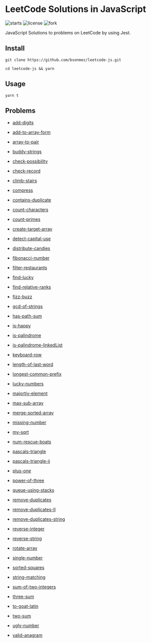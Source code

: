 # LeetCode Solutions in JavaScript

![starts](https://img.shields.io/github/stars/bsonmez/leetcode-js)
![license](https://img.shields.io/github/license/bsonmez/leetcode-js)
![fork](https://img.shields.io/github/forks/bsonmez/leetcode-js)

JavaScript Solutions to problems on LeetCode by using Jest.

## Install

```
git clone https://github.com/bsonmez/leetcode-js.git

cd leetcode-js && yarn
```

## Usage

```
yarn t
```

## Problems

- [add-digits](https://github.com/bsonmez/leetcode-js/tree/master/src/add-digits)

- [add-to-array-form](https://github.com/bsonmez/leetcode-js/tree/master/src/add-to-array-form)

- [array-to-pair](https://github.com/bsonmez/leetcode-js/tree/master/src/array-to-pair)

- [buddy-strings](https://github.com/bsonmez/leetcode-js/tree/master/src/buddy-strings)

- [check-possibility](https://github.com/bsonmez/leetcode-js/tree/master/src/check-possibility)

- [check-record](https://github.com/bsonmez/leetcode-js/tree/master/src/check-record)

- [climb-stairs](https://github.com/bsonmez/leetcode-js/tree/master/src/climb-stairs)

- [compress](https://github.com/bsonmez/leetcode-js/tree/master/src/compress)

- [contains-duplicate](https://github.com/bsonmez/leetcode-js/tree/master/src/contains-duplicate)

- [count-characters](https://github.com/bsonmez/leetcode-js/tree/master/src/count-characters)

- [count-primes](https://github.com/bsonmez/leetcode-js/tree/master/src/count-primes)

- [create-target-array](https://github.com/bsonmez/leetcode-js/tree/master/src/create-target-array)

- [detect-capital-use](https://github.com/bsonmez/leetcode-js/tree/master/src/detect-capital-use)

- [distribute-candies](https://github.com/bsonmez/leetcode-js/tree/master/src/distribute-candies)

- [fibonacci-number](https://github.com/bsonmez/leetcode-js/tree/master/src/fibonacci-number)

- [filter-restaurants](https://github.com/bsonmez/leetcode-js/tree/master/src/filter-restaurants)

- [find-lucky](https://github.com/bsonmez/leetcode-js/tree/master/src/find-lucky)

- [find-relative-ranks](https://github.com/bsonmez/leetcode-js/tree/master/src/find-relative-ranks)

- [fizz-buzz](https://github.com/bsonmez/leetcode-js/tree/master/src/fizz-buzz)

- [gcd-of-strings](https://github.com/bsonmez/leetcode-js/tree/master/src/gcd-of-strings)

- [has-path-sum](https://github.com/bsonmez/leetcode-js/tree/master/src/has-path-sum)

- [is-happy](https://github.com/bsonmez/leetcode-js/tree/master/src/is-happy)

- [is-palindrome](https://github.com/bsonmez/leetcode-js/tree/master/src/is-palindrome)

- [is-palindrome-linkedList](https://github.com/bsonmez/leetcode-js/tree/master/src/is-palindrome-linkedList)

- [keyboard-row](https://github.com/bsonmez/leetcode-js/tree/master/src/keyboard-row)

- [length-of-last-word](https://github.com/bsonmez/leetcode-js/tree/master/src/length-of-last-word)

- [longest-common-prefix](https://github.com/bsonmez/leetcode-js/tree/master/src/longest-common-prefix)

- [lucky-numbers](https://github.com/bsonmez/leetcode-js/tree/master/src/lucky-numbers)

- [majortiy-element](https://github.com/bsonmez/leetcode-js/tree/master/src/majortiy-element)

- [max-sub-array](https://github.com/bsonmez/leetcode-js/tree/master/src/max-sub-array)

- [merge-sorted-array](https://github.com/bsonmez/leetcode-js/tree/master/src/merge-sorted-array)

- [missing-number](https://github.com/bsonmez/leetcode-js/tree/master/src/missing-number)

- [my-sqrt](https://github.com/bsonmez/leetcode-js/tree/master/src/my-sqrt)

- [num-rescue-boats](https://github.com/bsonmez/leetcode-js/tree/master/src/num-rescue-boats)

- [pascals-triangle](https://github.com/bsonmez/leetcode-js/tree/master/src/pascals-triangle)

- [pascals-triangle-ii](https://github.com/bsonmez/leetcode-js/tree/master/src/pascals-triangle-ii)

- [plus-one](https://github.com/bsonmez/leetcode-js/tree/master/src/plus-one)

- [power-of-three](https://github.com/bsonmez/leetcode-js/tree/master/src/power-of-three)

- [queue-using-stacks](https://github.com/bsonmez/leetcode-js/tree/master/src/queue-using-stacks)

- [remove-duplicates](https://github.com/bsonmez/leetcode-js/tree/master/src/remove-duplicates)

- [remove-duplicates-II](https://github.com/bsonmez/leetcode-js/tree/master/src/remove-duplicates-II)

- [remove-duplicates-string](https://github.com/bsonmez/leetcode-js/tree/master/src/remove-duplicates-string)

- [reverse-integer](https://github.com/bsonmez/leetcode-js/tree/master/src/reverse-integer)

- [reverse-string](https://github.com/bsonmez/leetcode-js/tree/master/src/reverse-string)

- [rotate-array](https://github.com/bsonmez/leetcode-js/tree/master/src/rotate-array)

- [single-number](https://github.com/bsonmez/leetcode-js/tree/master/src/single-number)

- [sorted-squares](https://github.com/bsonmez/leetcode-js/tree/master/src/sorted-squares)

- [string-matching](https://github.com/bsonmez/leetcode-js/tree/master/src/string-matching)

- [sum-of-two-integers](https://github.com/bsonmez/leetcode-js/tree/master/src/sum-of-two-integers)

- [three-sum](https://github.com/bsonmez/leetcode-js/tree/master/src/three-sum)

- [to-goat-latin](https://github.com/bsonmez/leetcode-js/tree/master/src/to-goat-latin)

- [two-sum](https://github.com/bsonmez/leetcode-js/tree/master/src/two-sum)

- [ugly-number](https://github.com/bsonmez/leetcode-js/tree/master/src/ugly-number)

- [valid-anagram](https://github.com/bsonmez/leetcode-js/tree/master/src/valid-anagram)
